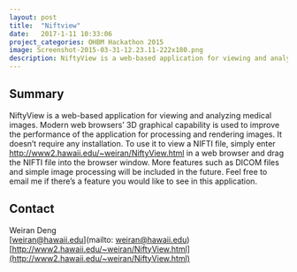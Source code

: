 ```yaml
---
layout: post
title:  "Niftview"
date:   2017-1-11 10:33:06
project_categories: OHBM Hackathon 2015
image: Screenshot-2015-03-31-12.23.11-222x180.png
description: NiftyView is a web-based application for viewing and analyzing medical images.
---
```

## Summary
NiftyView is a web-based application for viewing and analyzing medical images. Modern web browsers’ 3D graphical capability is used to improve the performance of the application for processing and rendering images. It doesn’t require any installation. To use it to view a NIFTI file, simply enter http://www2.hawaii.edu/~weiran/NiftyView.html in a web browser and drag the NIFTI file into the browser window. More features such as DICOM files and simple image processing will be included in the future. Feel free to email me if there’s a feature you would like to see in this application.


## Contact  
Weiran Deng    
[weiran@hawaii.edu](mailto: weiran@hawaii.edu)  
[http://www2.hawaii.edu/~weiran/NiftyView.html](http://www2.hawaii.edu/~weiran/NiftyView.html)  
